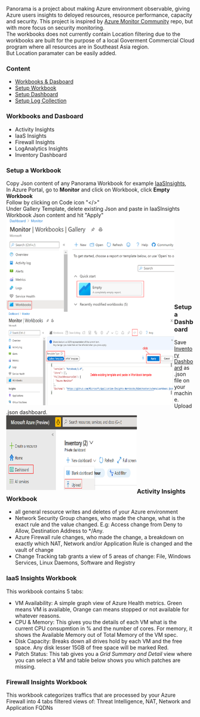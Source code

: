
  Panorama is a project about making Azure environment observable, giving Azure users insights to deloyed resources, resource performance, capacity and security. This project is inspired by [Azure Monitor Community](https://github.com/microsoft/AzureMonitorCommunity) repo, but with more focus on security monitoring.  
  The workbooks does not currently contain Location filtering due to the workbooks are built for the purpose of a local Goverment Commercial Cloud program where all resources are in Southeast Asia region.  
  But Location paramater can be easily added.

### Content
* [Workbooks & Dasboard](#workbooks-and-dasboard)
* [Setup Workbook](#setup-a-workbook)
* [Setup Dashboard](#setup-a-Dashboard)
* [Setup Log Collection](https://github.com/weixian-zhang/Panorama/blob/master/docs/SetupLogCollection.md)

### Workbooks and Dasboard
* Activity Insights
* IaaS Insights
* Firewall Insights
* LogAnalytics Insights
* Inventory Dashboard<br />

### Setup a Workbook
Copy Json content of any Panorama Workbook for example [IaaSInsights](https://github.com/weixian-zhang/Panorama/blob/master/Workbooks/IaaSInsights/IaaSInsights.workbook),  
In Azure Portal, go to **Monitor** and click on Workbook, click **Empty Workbook**  
Follow by clicking on Code icon "</>"  
Under Gallery Template, delete existing Json and paste in IaaSInsights Workbook Json content and hit "Apply"
<img src="./docs/setup-workbook-1.png" width="450" height="250" align="left" />  
<img src="./docs/setup-workbook-2.png" width="450" height="250" align="left" /><br /><br /><br /><br /><br /><br /><br /><br /><br /><br /><br /><br />


### Setup a Dashboard  
Save [Inventory Dashboard](https://github.com/weixian-zhang/Panorama/blob/master/InventoryDashboard/Inventory.dashboard) as .json file on your machine.  
Upload .json dashboard.  
<img src="./docs/setup-dashboard.png" width="350" height="200" align="left" /><br /><br /><br /><br /><br /><br /><br /><br /><br /><br />

### Activity Insights Workbook    
* all general resource writes and deletes of your Azure environment
* Network Security Group changes, who made the change, what is the exact rule and the value changed. E.g: Access change from Deny to Allow, Destination Address to */Any.
* Azure Firewall rule changes, who made the change, a breakdown on exactly which NAT, Network and/or Application Rule is changed and the vault of change  
* Change Tracking tab grants a view of 5 areas of change: File, Windows Services, Linux Daemons, Software and Registry

### IaaS Insights Workbook  
This workbook contains 5 tabs:  
* VM Availability: A simple graph view of Azure Health metrics. Green means VM is available, Orange can means stopped or not available for whatever reasons.
* CPU & Memory: This gives you the details of each VM what is the current CPU consupmtion in % and the number of cores. For memory, it shows the Available Memory out of Total Memory of the VM spec.
* Disk Capacity: Breaks down all drives hold by each VM and the free space. Any disk lesser 15GB of free space will be marked Red.
*  Patch Status: This tab gives you a <em>Grid Summary and Detail</em> view where you can select a VM and table below shows you which patches are missing.  

### Firewall Insights Workbook  
This workbook categorizes traffics that are processed by your Azure Firewall into 4 tabs filtered views of: Threat Intelligence, NAT, Network and Application FQDNs

